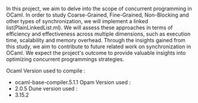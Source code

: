 In this project, we aim to delve into the scope of concurrent programming in OCaml. In
order to study Coarse-Grained, Fine-Grained, Non-Blocking and other types of
synchronization, we will implement a linked list(PlainLinkedList.ml). We will assess these approaches in
terms of efficiency and effectiveness across multiple dimensions, such as execution
time, scalability and memory overhead. Through the insights gained from this study,
we aim to contribute to future related work on synchronization in OCaml. We expect
the project's outcome to provide valuable insights into optimizing concurrent
programmings strategies.

Ocaml Version used to compile :
 - ocaml-base-compiler.5.1.1
Opam Version used :
 - 2.0.5
Dune version used :
 - 3.15.2

